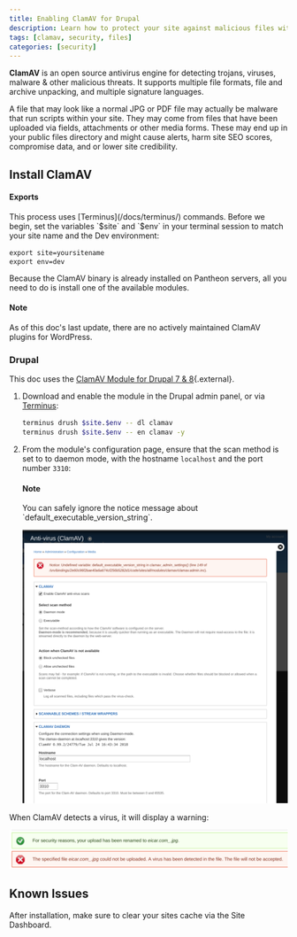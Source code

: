 ```yaml
---
title: Enabling ClamAV for Drupal
description: Learn how to protect your site against malicious files with malware and other potential threats using ClamAV, an open source antivirus engine.
tags: [clamav, security, files]
categories: [security]
---
```


**ClamAV** is an open source antivirus engine for detecting trojans, viruses, malware & other malicious threats. It supports multiple file formats, file and archive unpacking, and multiple signature languages.

A file that may look like a normal JPG or PDF file may actually be malware that run scripts within your site. They may come from files that have been uploaded via fields, attachments or other media forms. These may end up in your public files directory and might cause alerts, harm site SEO scores, compromise data, and or lower site credibility.

## Install ClamAV

<div class="alert alert-export" role="alert">
<h4 class="info">Exports</h4>
<p markdown="1">This process uses [Terminus](/docs/terminus/) commands. Before we begin, set the variables `$site` and `$env` in your terminal session to match your site name and the Dev environment:
<pre>
<code class="bash">export site=yoursitename
export env=dev
</code></pre>
</p>
</div>

Because the ClamAV binary is already installed on Pantheon servers, all you need to do is install one of the available modules.

<div class="alert alert-info" role="alert">
<h4 class="info">Note</h4>
<p markdown="1">As of this doc's last update, there are no actively maintained ClamAV plugins for WordPress.</p>
</div>

### Drupal

This doc uses the [ClamAV Module for Drupal 7 & 8](https://www.drupal.org/project/clamav){.external}.

1. Download and enable the module in the Drupal admin panel, or via [Terminus](/docs/terminus/):

   ```bash
   terminus drush $site.$env -- dl clamav
   terminus drush $site.$env -- en clamav -y
   ```

2. From the module's configuration page, ensure that the scan method is set to to daemon mode, with the hostname `localhost` and the port number `3310`:

    <div class="alert alert-info" role="alert">
    <h4 class="info">Note</h4>
    <p markdown="1">You can safely ignore the notice message about `default_executable_version_string`.</p>
    </div>

    ![ClamAV Module Settings](/source/docs/assets/images/clamav-settings.png)

When ClamAV detects a virus, it will display a warning:

![ClamAV Virus Detected](/source/docs/assets/images/clamav-detection.png)

## Known Issues

After installation, make sure to clear your sites cache via the Site Dashboard.
